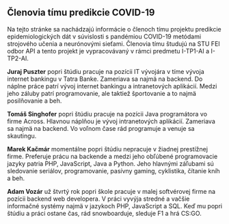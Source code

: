 ## Členovia tímu predikcie COVID-19

Na tejto stránke sa nachádzajú informácie o členoch tímu projektu predikcie epidemiologických dát v súvislosti s pandémiou COVID-19 metódami strojového učenia a neurónovými sieťami. Členovia tímu študujú na STU FEI odbor API a tento projekt je vypracovávaný v rámci predmetu I-TP1-AI a I-TP2-AI.

**Juraj Puszter** popri štúdiu pracuje na pozícii IT vývojára v tíme vývoja internet bankingu v Tatra Banke. Zameriava sa najmä na backend. Do náplne práce patrí vývoj internet bankingu a intranetových aplikácií. Medzi jeho záluby patrí programovanie, ale taktiež športovanie a to najmä posilňovanie a beh.

**Tomáš Singhofer** popri štúdiu pracuje na pozícii Java programátora vo firme Across. Hlavnou náplňou je vývoj intranetových aplikácií. Zameriava sa najmä na backend. Vo voľnom čase rád programuje a venuje sa skautingu.

**Marek Kačmár** momentálne popri štúdiu nepracuje v žiadnej prestížnej firme. Preferuje prácu na backende a medzi jeho obľúbené programovacie jazyky patria PHP, JavaScript, Java a Python. Jeho hlavnými záľubami sú sledovanie seriálov, programovanie, pasívny gaming, cyklistika, čítanie kníh a beh.

**Adam Vozár** už štvrtý rok popri škole pracuje v malej softvérovej firme na pozícii backend web developera. V práci vyvýja stredné a vačšie informačné systémy najmä v jazykoch PHP, JavaScript a SQL. Keď mu popri štúdiu a práci ostane čas, rád snowboarduje, sleduje F1 a hrá CS:GO.
